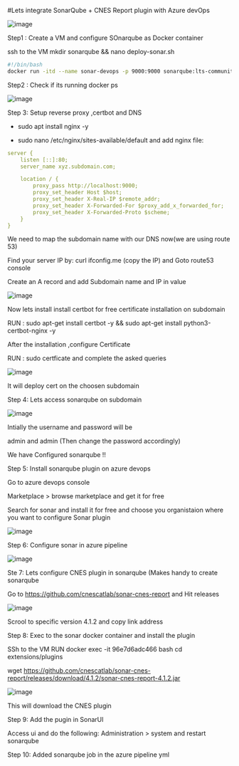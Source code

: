 #Lets integrate SonarQube + CNES Report plugin with Azure devOps



![image](https://github.com/user-attachments/assets/8c558fa0-8320-46e2-b9b9-08501150c4b7)



Step1 :
Create a VM and configure SOnarqube as Docker container 

ssh to the VM
mkdir sonarqube && nano deploy-sonar.sh

``` sh
#!/bin/bash
docker run -itd --name sonar-devops -p 9000:9000 sonarqube:lts-community
```

Step2 :  Check if its running
docker ps

![image](https://github.com/user-attachments/assets/1f3da6a2-a07d-4b47-800c-a2801e96a970)

Step 3: 
Setup reverse proxy ,certbot and DNS

- sudo apt install nginx -y
  
- sudo nano /etc/nginx/sites-available/default  and add nginx file:
  
```yaml
server {
    listen [::]:80;
    server_name xyz.subdomain.com;

    location / {
        proxy_pass http://localhost:9000;
        proxy_set_header Host $host;
        proxy_set_header X-Real-IP $remote_addr;
        proxy_set_header X-Forwarded-For $proxy_add_x_forwarded_for;
        proxy_set_header X-Forwarded-Proto $scheme;
    }
}
```

We need to map the subdomain name with our DNS now(we are using route 53)

Find your server IP by: 
curl ifconfig.me (copy the IP) and Goto route53 console

Create an A record and add Subdomain name and IP in value


![image](https://github.com/user-attachments/assets/a1287c96-6564-4b6f-bfc4-cb6de60554da)


Now lets install install certbot for free certificate installation on subdomain

RUN :
sudo apt-get install certbot -y &&  sudo apt-get install python3-certbot-nginx -y

After the installation ,configure Certificate 

RUN : sudo certficate and complete the asked queries

![image](https://github.com/user-attachments/assets/5264fdfb-8ad6-4974-83d3-0112413b80a8)

It will deploy cert on the choosen subdomain

Step 4: 
Lets access sonarqube on subdomain

![image](https://github.com/user-attachments/assets/609cc985-6b17-4bc5-9642-36f365c58df5)

Intially the username and password will be

admin and admin
(Then change the password accordingly)

We have Configured sonarqube !!


Step 5:
Install sonarqube plugin on azure devops

Go to azure devops console 

Marketplace > browse marketplace and get it for free

Search for sonar and install it for free and choose you organistaion where you want to configure Sonar plugin


![image](https://github.com/user-attachments/assets/390df439-ef74-4633-9ffd-60fba34d6229)


Step 6:
Configure sonar in azure pipeline



![image](https://github.com/user-attachments/assets/8a9d1ef7-240c-47b3-aabf-d2ce7e973424)


Ste 7:
Lets configure CNES plugin in sonarqube (Makes handy to create sonarqube 

Go to https://github.com/cnescatlab/sonar-cnes-report and Hit releases 

![image](https://github.com/user-attachments/assets/33c286c2-3abe-4f95-9b01-45bdec3f4c6a)

Scrool to specific version 4.1.2 and copy link address

Step 8:
Exec to the sonar docker container and install the plugin

SSh to the VM
RUN docker exec -it 96e7d6adc466 bash
cd extensions/plugins

wget https://github.com/cnescatlab/sonar-cnes-report/releases/download/4.1.2/sonar-cnes-report-4.1.2.jar

![image](https://github.com/user-attachments/assets/2103457a-b671-4cd1-9be3-5d32c67b2696)

This will download the CNES plugin

Step 9:
Add the pugin in SonarUI

Access ui and do the following:
Administration > system and restart sonarqube

Step 10:
Added sonarqube job in the azure pipeline yml

